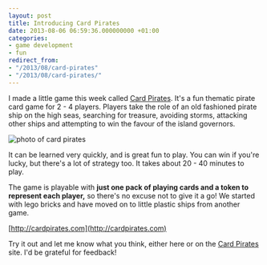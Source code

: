 ```yaml
---
layout: post
title: Introducing Card Pirates
date: 2013-08-06 06:59:36.000000000 +01:00
categories:
- game development
- fun
redirect_from:
- "/2013/08/card-pirates"
- "/2013/08/card-pirates/"
---
```

I made a little game this week called [Card Pirates](http://cardpirates.com). It's a fun thematic pirate card game for 2 - 4 players. Players take the role of an old fashioned pirate ship on the high seas, searching for treasure, avoiding storms, attacking other ships and attempting to win the favour of the island governors.

![photo of card pirates](http://cardpirates.com/assets/photo1.jpg)

It can be learned very quickly, and is great fun to play. You can win if you're lucky, but there's a lot of strategy too. It takes about 20 - 40 minutes to play.

The game is playable with **just one pack of playing cards and a token to represent each player,** so there's no excuse not to give it a go! We started with lego bricks and have moved on to little plastic ships from another game.

[http://cardpirates.com](http://cardpirates.com)

Try it out and let me know what you think, either here or on the [Card Pirates](http://cardpirates.com/stories) site. I'd be grateful for feedback!
